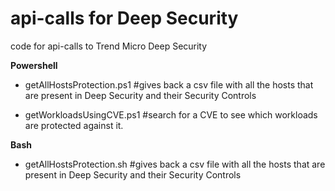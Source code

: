 # api-calls for Deep Security
code for api-calls to Trend Micro Deep Security

<b>Powershell</b>
- getAllHostsProtection.ps1 
  #gives back a csv file with all the hosts that are present in Deep Security and their Security Controls
  
- getWorkloadsUsingCVE.ps1 
  #search for a CVE to see which workloads are protected against it.

<b>Bash</b>
- getAllHostsProtection.sh 
  #gives back a csv file with all the hosts that are present in Deep Security and their Security Controls
